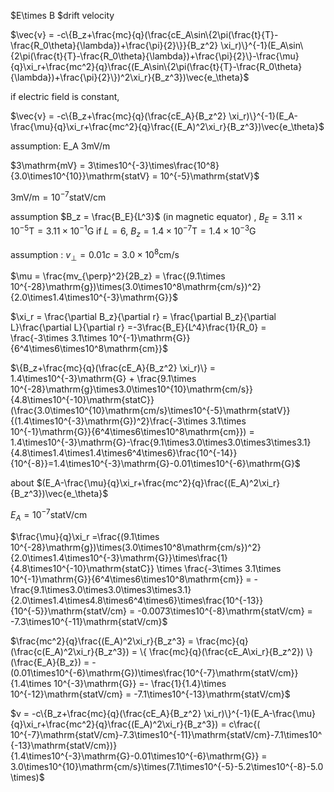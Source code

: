 $E\times B $drift velocity

$\vec{v} =  -c\{B_z+\frac{mc}{q}(\frac{cE_A\sin\{2\pi(\frac{t}{T}-\frac{R_0\theta}{\lambda})+\frac{\pi}{2}\}}{B_z^2} \xi_r)\}^{-1}(E_A\sin\{2\pi(\frac{t}{T}-\frac{R_0\theta}{\lambda})+\frac{\pi}{2}\}-\frac{\mu}{q}\xi_r+\frac{mc^2}{q}\frac{(E_A\sin\{2\pi(\frac{t}{T}-\frac{R_0\theta}{\lambda})+\frac{\pi}{2}\})^2\xi_r}{B_z^3})\vec{e_\theta}$

if electric field is constant,


$\vec{v} =  -c\{B_z+\frac{mc}{q}(\frac{cE_A}{B_z^2} \xi_r)\}^{-1}(E_A-\frac{\mu}{q}\xi_r+\frac{mc^2}{q}\frac{(E_A)^2\xi_r}{B_z^3})\vec{e_\theta}$

assumption: E_A $3\mathrm{mV/m}$


$3\mathrm{mV} = 3\times10^{-3}\times\frac{10^8}{3.0\times10^{10}}\mathrm{statV} = 10^{-5}\mathrm{statV}$

$3\mathrm{mV/m} = 10^{-7}\mathrm{statV/cm}$


assumption $B_z = \frac{B_E}{L^3}$ (in magnetic equator) , $B_E = 3.11\times10^{-5}\mathrm{T}= 3.11\times10^{-1}\mathrm{G}$
if $L = 6$, $B_z = 1.4\times10^{-7}\mathrm{T} = 1.4\times10^{-3}\mathrm{G}$

assumption : $v_\perp = 0.01c = 3.0\times10^8\mathrm{cm/s}$

$\mu = \frac{mv_{\perp}^2}{2B_z} = \frac{(9.1\times 10^{-28}\mathrm{g})\times(3.0\times10^8\mathrm{cm/s})^2}{2.0\times1.4\times10^{-3}\mathrm{G}}$

$\xi_r = \frac{\partial B_z}{\partial r} = \frac{\partial B_z}{\partial L}\frac{\partial L}{\partial r} =-3\frac{B_E}{L^4}\frac{1}{R_0} = \frac{-3\times 3.1\times 10^{-1}\mathrm{G}}{6^4\times6\times10^8\mathrm{cm}}$



$\{B_z+\frac{mc}{q}(\frac{cE_A}{B_z^2} \xi_r)\} = 1.4\times10^{-3}\mathrm{G} + \frac{9.1\times 10^{-28}\mathrm{g}\times3.0\times10^{10}\mathrm{cm/s}}{4.8\times10^{-10}\mathrm{statC}}(\frac{3.0\times10^{10}\mathrm{cm/s}\times10^{-5}\mathrm{statV}}{(1.4\times10^{-3}\mathrm{G})^2}\frac{-3\times 3.1\times 10^{-1}\mathrm{G}}{6^4\times6\times10^8\mathrm{cm}}) = 1.4\times10^{-3}\mathrm{G}-\frac{9.1\times3.0\times3.0\times3\times3.1}{4.8\times1.4\times1.4\times6^4\times6}\frac{10^{-14}}{10^{-8}}=1.4\times10^{-3}\mathrm{G}-0.01\times10^{-6}\mathrm{G}$

about $(E_A-\frac{\mu}{q}\xi_r+\frac{mc^2}{q}\frac{(E_A)^2\xi_r}{B_z^3})\vec{e_\theta}$

$E_A = 10^{-7}\mathrm{statV/cm}$

$\frac{\mu}{q}\xi_r =\frac{(9.1\times 10^{-28}\mathrm{g})\times(3.0\times10^8\mathrm{cm/s})^2}{2.0\times1.4\times10^{-3}\mathrm{G}}\times\frac{1}{4.8\times10^{-10}\mathrm{statC}} \times \frac{-3\times 3.1\times 10^{-1}\mathrm{G}}{6^4\times6\times10^8\mathrm{cm}} = -\frac{9.1\times3.0\times3.0\times3\times3.1}{2.0\times1.4\times4.8\times6^4\times6}\times\frac{10^{-13}}{10^{-5}}\mathrm{statV/cm} = -0.0073\times10^{-8}\mathrm{statV/cm} = -7.3\times10^{-11}\mathrm{statV/cm}$

$\frac{mc^2}{q}\frac{(E_A)^2\xi_r}{B_z^3} = \frac{mc}{q}(\frac{c(E_A)^2\xi_r}{B_z^3}) =  \{ \frac{mc}{q}(\frac{cE_A\xi_r}{B_z^2}) \}(\frac{E_A}{B_z}) = -(0.01\times10^{-6}\mathrm{G})\times\frac{10^{-7}\mathrm{statV/cm}}{1.4\times 10^{-3}\mathrm{G}} =- \frac{1}{1.4}\times 10^{-12}\mathrm{statV/cm} = -7.1\times10^{-13}\mathrm{statV/cm}$


$v =  -c\{B_z+\frac{mc}{q}(\frac{cE_A}{B_z^2} \xi_r)\}^{-1}(E_A-\frac{\mu}{q}\xi_r+\frac{mc^2}{q}\frac{(E_A)^2\xi_r}{B_z^3}) = c\frac{( 10^{-7}\mathrm{statV/cm}-7.3\times10^{-11}\mathrm{statV/cm}-7.1\times10^{-13}\mathrm{statV/cm})}{1.4\times10^{-3}\mathrm{G}-0.01\times10^{-6}\mathrm{G}} = 3.0\times10^{10}\mathrm{cm/s}\times(7.1\times10^{-5}-5.2\times10^{-8}-5.0\times)$